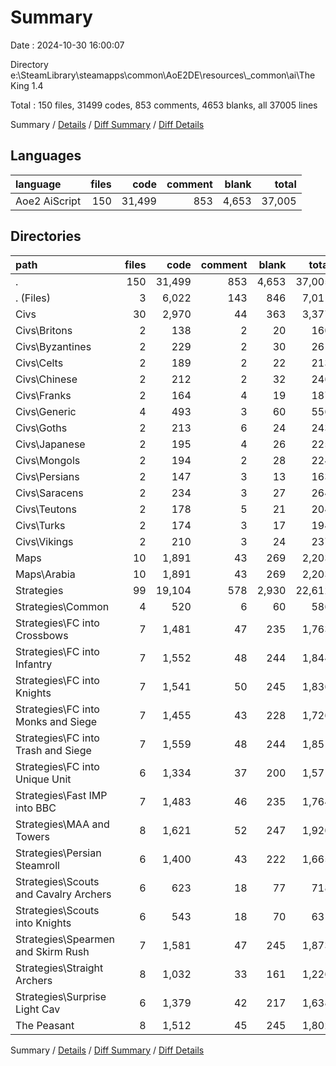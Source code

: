 # Summary

Date : 2024-10-30 16:00:07

Directory e:\\SteamLibrary\\steamapps\\common\\AoE2DE\\resources\\_common\\ai\\The King 1.4

Total : 150 files,  31499 codes, 853 comments, 4653 blanks, all 37005 lines

Summary / [Details](details.md) / [Diff Summary](diff.md) / [Diff Details](diff-details.md)

## Languages
| language | files | code | comment | blank | total |
| :--- | ---: | ---: | ---: | ---: | ---: |
| Aoe2 AiScript | 150 | 31,499 | 853 | 4,653 | 37,005 |

## Directories
| path | files | code | comment | blank | total |
| :--- | ---: | ---: | ---: | ---: | ---: |
| . | 150 | 31,499 | 853 | 4,653 | 37,005 |
| . (Files) | 3 | 6,022 | 143 | 846 | 7,011 |
| Civs | 30 | 2,970 | 44 | 363 | 3,377 |
| Civs\\Britons | 2 | 138 | 2 | 20 | 160 |
| Civs\\Byzantines | 2 | 229 | 2 | 30 | 261 |
| Civs\\Celts | 2 | 189 | 2 | 22 | 213 |
| Civs\\Chinese | 2 | 212 | 2 | 32 | 246 |
| Civs\\Franks | 2 | 164 | 4 | 19 | 187 |
| Civs\\Generic | 4 | 493 | 3 | 60 | 556 |
| Civs\\Goths | 2 | 213 | 6 | 24 | 243 |
| Civs\\Japanese | 2 | 195 | 4 | 26 | 225 |
| Civs\\Mongols | 2 | 194 | 2 | 28 | 224 |
| Civs\\Persians | 2 | 147 | 3 | 13 | 163 |
| Civs\\Saracens | 2 | 234 | 3 | 27 | 264 |
| Civs\\Teutons | 2 | 178 | 5 | 21 | 204 |
| Civs\\Turks | 2 | 174 | 3 | 17 | 194 |
| Civs\\Vikings | 2 | 210 | 3 | 24 | 237 |
| Maps | 10 | 1,891 | 43 | 269 | 2,203 |
| Maps\\Arabia | 10 | 1,891 | 43 | 269 | 2,203 |
| Strategies | 99 | 19,104 | 578 | 2,930 | 22,612 |
| Strategies\\Common | 4 | 520 | 6 | 60 | 586 |
| Strategies\\FC into Crossbows | 7 | 1,481 | 47 | 235 | 1,763 |
| Strategies\\FC into Infantry | 7 | 1,552 | 48 | 244 | 1,844 |
| Strategies\\FC into Knights | 7 | 1,541 | 50 | 245 | 1,836 |
| Strategies\\FC into Monks and Siege | 7 | 1,455 | 43 | 228 | 1,726 |
| Strategies\\FC into Trash and Siege | 7 | 1,559 | 48 | 244 | 1,851 |
| Strategies\\FC into Unique Unit | 6 | 1,334 | 37 | 200 | 1,571 |
| Strategies\\Fast IMP into BBC | 7 | 1,483 | 46 | 235 | 1,764 |
| Strategies\\MAA and Towers | 8 | 1,621 | 52 | 247 | 1,920 |
| Strategies\\Persian Steamroll | 6 | 1,400 | 43 | 222 | 1,665 |
| Strategies\\Scouts and Cavalry Archers | 6 | 623 | 18 | 77 | 718 |
| Strategies\\Scouts into Knights | 6 | 543 | 18 | 70 | 631 |
| Strategies\\Spearmen and Skirm Rush | 7 | 1,581 | 47 | 245 | 1,873 |
| Strategies\\Straight Archers | 8 | 1,032 | 33 | 161 | 1,226 |
| Strategies\\Surprise Light Cav | 6 | 1,379 | 42 | 217 | 1,638 |
| The Peasant | 8 | 1,512 | 45 | 245 | 1,802 |

Summary / [Details](details.md) / [Diff Summary](diff.md) / [Diff Details](diff-details.md)